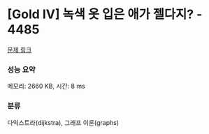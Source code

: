 # [Gold IV] 녹색 옷 입은 애가 젤다지? - 4485 

[문제 링크](https://www.acmicpc.net/problem/4485) 

### 성능 요약

메모리: 2660 KB, 시간: 8 ms

### 분류

다익스트라(dijkstra), 그래프 이론(graphs)

